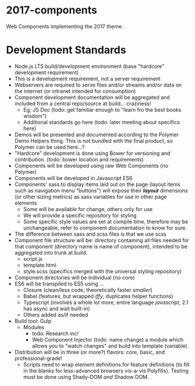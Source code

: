 # 2017-components
Web Components implementing the 2017 theme.

# Development Standards

- Node.js LTS build/development environment (base "hardcore" development requirement)
 - This is a development requirement, not a server requirement
 - Webservers are required to serve files and/or streams and/or data on the internet (or intranet intended for consumption)
- Component development documentation will be aggregated and included from a central repo/source at build... craziness!
  - Eg; JS Doc (todo: get familiar enough to "learn fro the best books wisdom")
  - Additional standards go here (todo: later meeting about specifics here)
- Demos will be presented and documented according to the Polymer Demo Helpers thing. This is not bundled with the final product, so Polymer can be used here...?
- "Hardcore" development is done using Bower for versioning and contribution. (todo: bower location and requirements)
- Components will be developed using raw Web Components (no Polymer)
- Components will be developed in Javascript ES6
- Components' sass to display items laid out on the page (layout items such as navigation menu "buttons") will expose their ___layout___ dimensions (or other sizing metrics) as sass variables for use in other page elements
  - Some will be available for change, others only for use
  - We will provide a specific repository for styling
  - Some specific style values are set at compile time, therefore may be unchangeable, refer to component documentation to know for sure.
- The difference between sass and scss files is that we use scss
- Component file structure will be: directory containing all files needed for that component (directory name is name of component), intended to be aggregated into trunk at build.
  - script.js
  - template.html
  - style.scss (specifics merged with the universal styling repository)
- Component directories will be individual (no core)
- ES6 will be transpiled to ES5 using ...
  - Closure (clean/less code, theoretically faster _smaller_)
  - Babel (features, but wrapped _iffy_, duplicates helper functions)
  - Typescript (involves a whole lot more, entire language _javascript_, 2.1 has async and wait built-in)
  - Others added as/if needed
- Build tool: Gulp
  - Modules
    - todo: Research inc!
    - Web Component Injector (todo: name change) a module which allows you to "watch changes" and build into template (variable)
- Distribution will be in three (or more?) flavors: core, basic, and professional-grade!
  - Scripts need to wrap element definitions for feature definitions (to fill in the blanks for less-advanced browsers vis-a-vis Polyfills). Testing must be done using Shady-DOM _and_ Shadow DOM.
